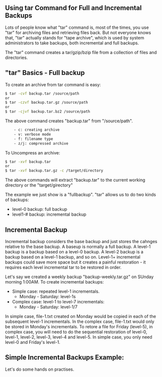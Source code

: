 ## Using tar Command for Full and Incremental Backups
Lots of people know what "tar" command is, most of the times, you use "tar" for archiving files and retrieving files back. But not everyone knows that, "tar" actually stands for "tape archive", which is used by system administrators to take backups, both incremental and full backups.

The "tar" command creates a tar/gzip/bzip file from a collection of files and directories.

## "tar" Basics - Full backup
To create an archive from tar command is easy:
```bash
$ tar -cvf backup.tar /source/path
or
$ tar -czvf backup.tar.gz /source/path
or
$ tar -cjvf backup.tar.bz2 /source/path
```
The above command creates "backup.tar" from "/source/path".
```bash
    - c: creating archive
    - v: verbose mode
    - f: filename type
    - z/j: compressed archive
```

To Uncompress an archive:
```bash
$ tar -xvf backup.tar
or
$ tar -xvf backup.tar.gz -c /target/directory
```
The above commands will extract "backup.tar" to the current working directory or the "target/girectory"

The example we just show is a "fullbackup". "tar" allows us to do two kinds of backups:
* level-0 backup: full backup
* level1-# backup: incremental backup

## Incremental Backup
Incremental backup considers the base backup and just stores the cahnges relative to the base backup. A baseup is normally a full backup. A level-1 backup is a backup based on a level-0 backup. A level-2 backup is a backup based on a level-1 backup, and so on. Level-1+ incremental backups could save more space but it creates a painful restoration - it requires each level incremental tar to be restored in order.

Let's say we created a weekly backup "backup-weekly.tar.gz" on SUnday morning 1:00AM. To create incremental backups:
* Simple case: repeated level-1 incrementals.
  * Monday - Saturday: level-1s 
* Complex case: level-1 to level-7 incrementals:
  * Monday - Saturday: level-1/7

In simple case, file-1.txt created on Monday would be copied in each of the subsequent level-1 incrementals. In the complex case, file-1.txt would only be stored in Monday's incrementals. To retore a file for Friday (level-5), in complex case, you will need to do the sequential restoration of level-0, level-1, level-2, level-3, level-4 and level-5. In simple case, you only need level-0 and Friday's level-1.

## Simple Incremental Backups Example:
Let's do some hands on practises.